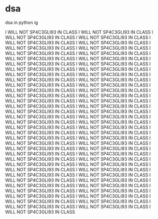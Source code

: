 # dsa
dsa in python ig

I WILL NOT SP4C3GLI93 IN CLASS I WILL NOT SP4C3GLI93 IN CLASS I WILL NOT SP4C3GLI93 IN CLASS I WILL NOT SP4C3GLI93 IN CLASS I WILL NOT SP4C3GLI93 IN CLASS I WILL NOT SP4C3GLI93 IN CLASS I WILL NOT SP4C3GLI93 IN CLASS I WILL NOT SP4C3GLI93 IN CLASS I WILL NOT SP4C3GLI93 IN CLASS I WILL NOT SP4C3GLI93 IN CLASS I WILL NOT SP4C3GLI93 IN CLASS I WILL NOT SP4C3GLI93 IN CLASS I WILL NOT SP4C3GLI93 IN CLASS I WILL NOT SP4C3GLI93 IN CLASS I WILL NOT SP4C3GLI93 IN CLASS I WILL NOT SP4C3GLI93 IN CLASS I WILL NOT SP4C3GLI93 IN CLASS I WILL NOT SP4C3GLI93 IN CLASS I WILL NOT SP4C3GLI93 IN CLASS I WILL NOT SP4C3GLI93 IN CLASS I WILL NOT SP4C3GLI93 IN CLASS I WILL NOT SP4C3GLI93 IN CLASS I WILL NOT SP4C3GLI93 IN CLASS I WILL NOT SP4C3GLI93 IN CLASS I WILL NOT SP4C3GLI93 IN CLASS I WILL NOT SP4C3GLI93 IN CLASS I WILL NOT SP4C3GLI93 IN CLASS I WILL NOT SP4C3GLI93 IN CLASS I WILL NOT SP4C3GLI93 IN CLASS I WILL NOT SP4C3GLI93 IN CLASS I WILL NOT SP4C3GLI93 IN CLASS I WILL NOT SP4C3GLI93 IN CLASS I WILL NOT SP4C3GLI93 IN CLASS I WILL NOT SP4C3GLI93 IN CLASS I WILL NOT SP4C3GLI93 IN CLASS I WILL NOT SP4C3GLI93 IN CLASS I WILL NOT SP4C3GLI93 IN CLASS I WILL NOT SP4C3GLI93 IN CLASS I WILL NOT SP4C3GLI93 IN CLASS I WILL NOT SP4C3GLI93 IN CLASS I WILL NOT SP4C3GLI93 IN CLASS I WILL NOT SP4C3GLI93 IN CLASS I WILL NOT SP4C3GLI93 IN CLASS I WILL NOT SP4C3GLI93 IN CLASS I WILL NOT SP4C3GLI93 IN CLASS I WILL NOT SP4C3GLI93 IN CLASS I WILL NOT SP4C3GLI93 IN CLASS I WILL NOT SP4C3GLI93 IN CLASS I WILL NOT SP4C3GLI93 IN CLASS I WILL NOT SP4C3GLI93 IN CLASS I WILL NOT SP4C3GLI93 IN CLASS I WILL NOT SP4C3GLI93 IN CLASS I WILL NOT SP4C3GLI93 IN CLASS I WILL NOT SP4C3GLI93 IN CLASS I WILL NOT SP4C3GLI93 IN CLASS I WILL NOT SP4C3GLI93 IN CLASS I WILL NOT SP4C3GLI93 IN CLASS I WILL NOT SP4C3GLI93 IN CLASS I WILL NOT SP4C3GLI93 IN CLASS I WILL NOT SP4C3GLI93 IN CLASS I WILL NOT SP4C3GLI93 IN CLASS I WILL NOT SP4C3GLI93 IN CLASS I WILL NOT SP4C3GLI93 IN CLASS I WILL NOT SP4C3GLI93 IN CLASS I WILL NOT SP4C3GLI93 IN CLASS I WILL NOT SP4C3GLI93 IN CLASS I WILL NOT SP4C3GLI93 IN CLASS I WILL NOT SP4C3GLI93 IN CLASS I WILL NOT SP4C3GLI93 IN CLASS 
